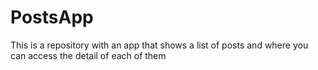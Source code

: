 # PostsApp
This is a repository with an app that shows a list of posts and where you can access the detail of each of them
